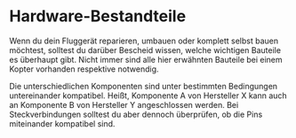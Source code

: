 # Hardware-Bestandteile

Wenn du dein Fluggerät reparieren, umbauen oder komplett selbst bauen möchtest, solltest du darüber Bescheid wissen, welche wichtigen Bauteile es überhaupt gibt. Nicht immer sind alle hier erwähnten Bauteile bei einem Kopter vorhanden respektive notwendig.

Die unterschiedlichen Komponenten sind unter bestimmten Bedingungen untereinander kompatibel. Heißt, Komponente A von Hersteller X kann auch an Komponente B von Hersteller Y angeschlossen werden. Bei Steckverbindungen solltest du aber dennoch überprüfen, ob die Pins miteinander kompatibel sind.

